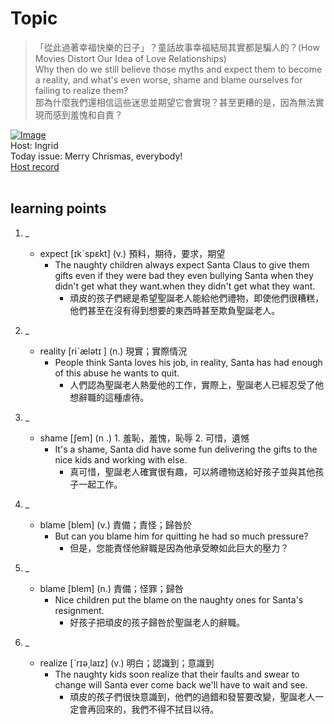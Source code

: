 # Topic

> 「從此過著幸福快樂的日子」？童話故事幸福結局其實都是騙人的？(How Movies Distort Our Idea of Love Relationships) <br>
> Why then do we still believe those myths and expect them to become a reality, and what's even worse, shame and blame ourselves for failing to realize them? <br>
> 那為什麼我們還相信這些迷思並期望它會實現？甚至更糟的是，因為無法實現而感到羞愧和自責？ <br>

[![Image](https://cdn.voicetube.com/assets/thumbnails/AeKz_s7UHKk.jpg)](https://www.youtube.com/embed/AeKz_s7UHKk?rel=0&showinfo=0&cc_load_policy=0&controls=1&autoplay=1&iv_load_policy=3&playsinline=1&wmode=transparent&start=171&end=181&enablejsapi=1&origin=https://tw.voicetube.com&widgetid=1)<br>
Host: Ingrid
<br>Today issue: Merry Chrismas, everybody!
<br>
[Host record](https://cdn.voicetube.com/tmp/everyday_records/ingrid.wang_vt_50297/3784.mp3)
<br><br>
## learning points
1. _
	* expect [ɪkˋspɛkt] (v.) 預料，期待，要求，期望
		- The naughty children always expect Santa Claus to give them gifts even if they were bad they even bullying Santa when they didn't get what they want.when they didn't get what they want.
			+ 頑皮的孩子們總是希望聖誕老人能給他們禮物，即使他們很糟糕，他們甚至在沒有得到想要的東西時甚至欺負聖誕老人。

2. _
	* reality [riˋælətɪ ] (n.) 現實；實際情況
		- People think Santa loves his job, in reality, Santa has had enough of this abuse he wants to quit.
			+ 人們認為聖誕老人熱愛他的工作，實際上，聖誕老人已經忍受了他想辭職的這種虐待。

3. _
	* shame [ʃem] (n .) 1. 羞恥，羞愧，恥辱 2. 可惜，遺憾
		- It's a shame, Santa did have some fun delivering the gifts to the nice kids and working with else.
			+ 真可惜，聖誕老人確實很有趣，可以將禮物送給好孩子並與其他孩子一起工作。

4. _
	* blame [blem] (v.) 責備；責怪；歸咎於
		- But can you blame him for quitting he had so much pressure?
			+ 但是，您能責怪他辭職是因為他承受瞭如此巨大的壓力？

5. _
	* blame  [blem] (n.) 責備；怪罪；歸咎
		- Nice children put the blame on the naughty ones for Santa's resignment.
			+ 好孩子把頑皮的孩子歸咎於聖誕老人的辭職。

6. _
	* realize [ˋrɪə͵laɪz] (v.) 明白；認識到；意識到
		- The naughty kids soon realize that their faults and swear to change will Santa ever come back we'll have to wait and see.
			+ 頑皮的孩子們很快意識到，他們的過錯和發誓要改變，聖誕老人一定會再回來的，我們不得不拭目以待。
